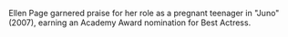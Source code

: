 Ellen Page garnered praise for her role as a pregnant teenager in "Juno" (2007), earning an Academy Award nomination for Best Actress.
